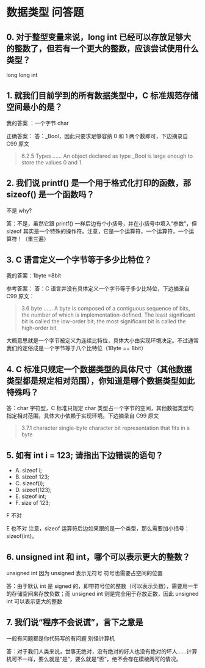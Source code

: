 # 数据类型 问答题

## 0. 对于整型变量来说，long int 已经可以存放足够大的整数了，但若有一个更大的整数，应该尝试使用什么类型？

long long int

## 1. 就我们目前学到的所有数据类型中，C 标准规范存储空间最小的是？

我的答案 ：一个字节 char

正确答案： 答：\_Bool，因此只要求足够容纳 0 和 1 两个数即可，下边摘录自 C99 原文

> 6.2.5 Types
> ……
> An object declared as type \_Bool is large enough to store the values 0 and 1.

## 2. 我们说 printf() 是一个用于格式化打印的函数，那 sizeof() 是一个函数吗？

不是 why?

答：不是，虽然它跟 printf() 一样后边有个小括号，并在小括号中填入“参数”，但 sizeof 其实是一个特殊的操作符。注意，它是一个运算符，一个运算符，一个运算符！（重三遍）

## 3. C 语言定义一个字节等于多少比特位？

我的答案：1byte =8bit

参考答案： 答：C 语言并没有具体定义一个字节等于多少比特位，下边摘录自 C99 原文：

> 3.6
> byte
> ……
> A byte is composed of a contiguous sequence of bits, the number of which is implementation-defined. The least significant bit is called the low-order bit; the most significant bit is called the high-order bit.

大概意思就是一个字节被定义为连续比特位，具体大小由实现环境决定。不过通常我们约定俗成是一个字节等于八个比特位（1Byte == 8bit）

## 4. C 标准只规定一个数据类型的具体尺寸（其他数据类型都是规定相对范围），你知道是哪个数据类型如此特殊吗？

答：char 字符型，C 标准只规定 char 类型占一个字节的空间，其他数据类型均指定相对范围，具体大小依赖于实现环境。下边摘录自 C99 原文

> 3.7.1
> character
> single-byte character
> <C> bit representation that fits in a byte

## 5. 如有 int i = 123; 请指出下边错误的语句？

- A. sizeof i;
- B. sizeof 123;
- C. sizeof(i);
- D. sizeof(123);
- E. sizeof int;
- F. size of 123;

F 不对

E 也不对 注意，sizeof 运算符后边如果跟的是一个类型，那么需要加小括号：sizeof(int)。

## 6. unsigned int 和 int，哪个可以表示更大的整数？

unsigned int 因为 unsigned 表示无符号 符号也需要占空间的位置

答：由于默认 int 是 signed 的，即带符号位的整数（可以表示负数），需要用一半的存储空间来存放负数；而 unsigned int 则是完全用于存放正数，因此 unsigned int 可以表示更大的整数

## 7. 我们说“程序不会说谎”，言下之意是

一般有问题都是你代码写的有问题 别怪计算机

答：对于我们人类来说，世事无绝对，没有绝对的好人也没有绝对的坏人……计算机可不一样，要么就是“是”，要么就是“否”，绝不会存在模棱两可的情况。
